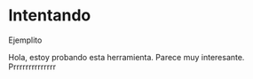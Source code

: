 # Intentando
Ejemplito

Hola, estoy probando esta herramienta.
Parece muy interesante.
Prrrrrrrrrrrrrr
